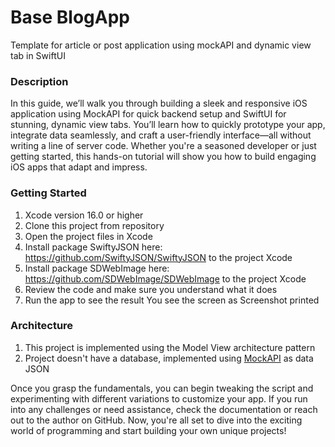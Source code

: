 # Base BlogApp
 Template for article or post application using mockAPI and dynamic view tab in SwiftUI

### Description
In this guide, we’ll walk you through building a sleek and responsive iOS application using MockAPI for quick backend setup and SwiftUI for stunning, dynamic view tabs. You’ll learn how to quickly prototype your app, integrate data seamlessly, and craft a user-friendly interface—all without writing a line of server code. Whether you're a seasoned developer or just getting started, this hands-on tutorial will show you how to build engaging iOS apps that adapt and impress.

### Getting Started 
1. Xcode version 16.0 or higher
2. Clone this project from repository
3. Open the project files in Xcode
4. Install package SwiftyJSON here: https://github.com/SwiftyJSON/SwiftyJSON to the project Xcode
5. Install package SDWebImage here: https://github.com/SDWebImage/SDWebImage to the project Xcode
6. Review the code and make sure you understand what it does
7. Run the app to see the result
You see the screen as Screenshot printed

### Architecture
1. This project is implemented using the Model View architecture pattern
2. Project doesn't have a database, implemented using [MockAPI](https://mockapi.io/docs) as data JSON

Once you grasp the fundamentals, you can begin tweaking the script and experimenting with different variations to customize your app. If you run into any challenges or need assistance, check the documentation or reach out to the author on GitHub. Now, you're all set to dive into the exciting world of programming and start building your own unique projects!
